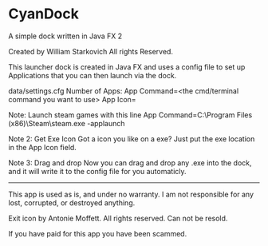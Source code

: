 # CyanDock
A simple dock written in Java FX 2

Created by William Starkovich
All rights Reserved.

This launcher dock is created in Java FX and uses a config file to set up
Applications that you can then launch via the dock.

data/settings.cfg
Number of Apps:<the number of apps you want to have in the launcher>
App Command=<the cmd/terminal command you want to use>
App Icon=<the icon of the launch button you want to use>


Note: Launch steam games with this line
App Command=C:\Program Files (x86)\Steam\steam.exe -applaunch <game id>

Note 2: Get Exe Icon
Got a icon you like on a exe? Just put the exe location in the App Icon field.

Note 3:  Drag and drop
Now you can drag and drop any .exe into the dock, and it will write it to the config file for you automaticly.



-------------------------------------------
This app is used as is, and under no warranty.
I am not responsible for any lost, corrupted, or destroyed anything.

Exit icon by Antonie Moffett. All rights reserved.
Can not be resold. 

If you have paid for this app you have been scammed.
